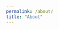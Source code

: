 ```yaml
---
permalink: /about/
title: "About"
---
```


<!-- 1. Link Leaflet CSS -->
<link rel="stylesheet" href="https://unpkg.com/leaflet@1.9.4/dist/leaflet.css"
     integrity="sha256-p4NxAoJBhIIN+hmNHrzRCf9tD/miZyoHS5obTRR9BMY="
     crossorigin=""/>

<!-- 2. Create a div container for map -->
<div id="map" style="height: 450px; width: 100%; margin-bottom: 20px;"></div>

<!-- 3. Leaflet JavaScript -->
<script src="https://unpkg.com/leaflet@1.9.4/dist/leaflet.js"
     integrity="sha256-20nQCchB9co0qIjJZRGuk2/Z9VM+kNiyxNV1lvTlZBo="
     crossorigin=""></script>

<!-- 4. Make map -->
<script>
  // Initialize the map and set its view
  var map = L.map('map').setView([20, 0], 2); // Centered roughly, zoomed out

  // Add a tile layer (the background map image) from OpenStreetMap
  L.tileLayer('https://{s}.tile.openstreetmap.org/{z}/{x}/{y}.png', {
    maxZoom: 19,
    attribution: '&copy; <a href="http://www.openstreetmap.org/copyright">OpenStreetMap</a> contributors'
  }).addTo(map);

  // Locations 
  var locations = [
    {lat: 21.315603, lng: -157.858093, name: "1. Honolulu, Hawaii - HPU undergrad, it all starts here."},
    {lat: 39.9526, lng: -75.1652, name: "2. Philadelphia - UPenn grad"},
    {lat: 48.1351, lng: 11.5820, name: "3. Munich - Brief PhD research period"},
    {lat: 10.8231, lng: 106.6297, name: "4. Ho Chi Minh - Back home with family, getting ready for next adventure"},
    {lat: 43.6532, lng: -79.3832, name: "5. Toronto - Current home with my wife (and expecting!!)"},
  ];

  // Extract lat and long pairs
  var latlngs = locations.map(function(location) {
    return [location.lat, location.lng];
  });
  // Create the polyline with styling options
  var polyline = L.polyline(latlngs, {
    color: "#4682B4",    
    weight: 2,       
    opacity: 0.5     
  }).addTo(map);

  // Add Markers 
  locations.forEach(function(location) {
    var marker = L.marker([location.lat, location.lng]).addTo(map);
    marker.bindPopup("<b>" + location.name + "</b>"); // Add popup text
  });
  // Adjust map
  map.fitBounds(polyline.getBounds());

</script>


